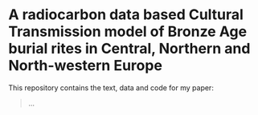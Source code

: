 # A radiocarbon data based Cultural Transmission model of Bronze Age burial rites in Central, Northern and North-western Europe

This repository contains the text, data and code for my paper:

> ...
